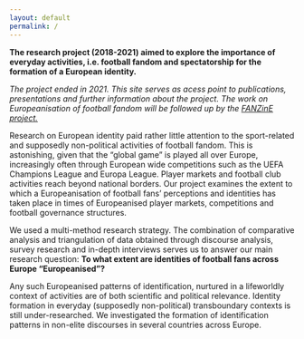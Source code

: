 ```yaml
---
layout: default
permalink: /
---
```


**The research project (2018-2021) aimed to explore the importance of everyday activities, i.e. football fandom and spectatorship for the formation of a European identity.**

<em>The project ended in 2021. This site serves as acess point to publications, presentations and further information about the project. The work on Europeanisation of football fandom will be followed up by the <a href="https://fanzine-research.github.io">FANZinE project.</a></em>

Research on European identity paid rather little attention to the sport-related and supposedly non-political activities of football fandom. This is astonishing, given that the “global game” is played all over Europe, increasingly often through European wide competitions such as the UEFA Champions League and Europa League. Player markets and football club activities reach beyond national borders. Our project examines the extent to which a Europeanisation of football fans’ perceptions and identities has taken place in times of Europeanised player markets, competitions and football governance structures.

We used a multi-method research strategy. The combination of comparative analysis and triangulation of data obtained through discourse analysis, survey research and in-depth interviews serves us to answer our main research question: **To what extent are identities of football fans across Europe “Europeanised”?** 

Any such Europeanised patterns of identification, nurtured in a lifeworldly context of activities are of both scientific and political relevance. Identity formation in everyday (supposedly non-political) transboundary contexts is still under-researched. We investigated the formation of identification patterns in non-elite discourses in several countries across Europe.
